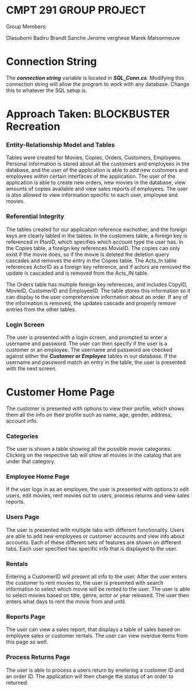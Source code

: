 # CMPT 291 GROUP PROJECT
Group Members:

Olasubomi Badiru
Brandt Sanche 
Jerome verghese
Marek Maisonneuve

# Connection String
The ***connection string*** variable is located in ***SQL_Conn.cs***. Modifying this connection string will allow the program to work with any database. Change this to whatever the SQL setup is.

# Approach Taken: BLOCKBUSTER Recreation
### Entity-Relationship Model and Tables
Tables were created for Movies, Copies, Orders, Customers, Employees.
Personal information is stored about all the customers and employees in the database, and the user of the application is able to add new customers and employees within certain interfaces of the application.
The user of the application is able to create new orders, new movies in the database, view amounts of copies available and view sales reports of employees. The user is also allowed to view information specific to each user, employee and movies.

### Referential Integrity
The tables created for our application reference eachother, and the foreign keys are clearly labled in the tables. In the customers table, a foreign key is referenced in PlanID, which specifies which account type the user has. In the Copies table, a foreign key references MovieID. The copies can only exist if the movie does, so if the movie is deleted the deletion query cascades and removes the entry in the Copies table. The Acts_In table references ActorID as a foreign key reference, and if actors are removed the update is cascaded and is removed from the Acts_IN table.

The Orders table has multiple foreign key references, and includes CopyID, MovieID, CustomerID and EmployeeID. The table stores this information so it can display to the user comprehensive information about an order. If any of the information is removed, the updates cascade and properly remove entries from the other tables.



### Login Screen
The user is presented with a login screen, and prompted to enter a username and password. The user can then specify if the user is a customer or an employee. The username and password are checked against either the ***Customer or Employee*** tables in our database. If the username and password match an entry in the table, the user is presented with the next screen.

# Customer Home Page
The customer is presented with options to view their profile, which shows them all the info on their profile such as name, age, gender, address, account info.

### Categories
The user is shown a table showing all the possible movie categories. Clicking on the respective tab will show all movies in the catalog that are under that category.

### Employee Home Page
If the user logs in as an employee, the user is presented with options to edit users, edit movies, rent movies out to users, process returns and view sales reports.

### Users Page
The user is presented with multiple tabs with different functionality. Users are able to add new employees or customer accounts and view info about accounts. Each of these different sets of features are shown on different tabs. Each user specified has specific info that is displayed to the user.

### Rentals
Entering a CustomerID will present all info to the user. After the user enters the customer to rent movies to, the user is presented with search information to select which movie will be rented to the user. The user is able to select movies based on title, genre, actor or year released. The user then enters what days to rent the movie from and until.

### Reports Page
The user can view a sales report, that displays a table of sales based on employee sales or customer rentals. The user can view overdue items from this page as well.

### Process Returns Page
The user is able to process a users return by enetering a customer ID and an order ID. The application will then change the status of an order to returned.
